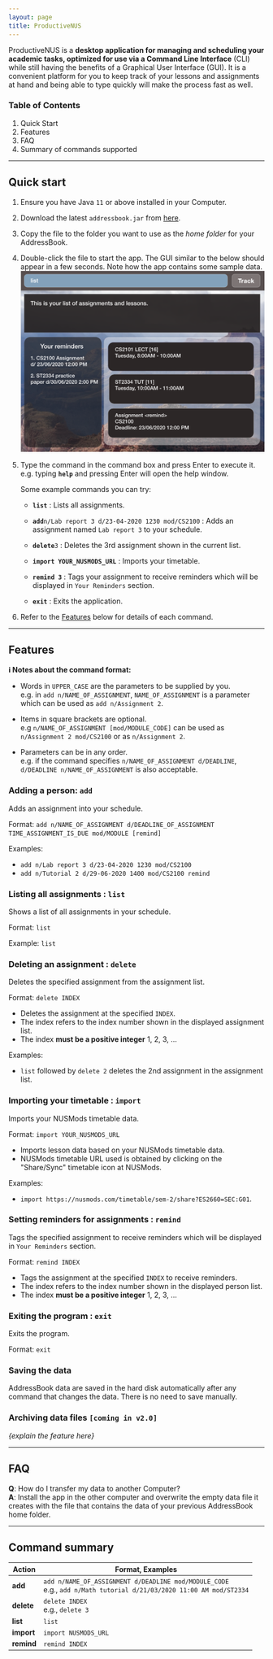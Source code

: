 ```yaml
---
layout: page
title: ProductiveNUS
---
```


ProductiveNUS is a **desktop application for managing and scheduling your academic tasks, optimized for use via a Command Line Interface** (CLI) while still having the benefits of a Graphical User Interface (GUI).
It is a convenient platform for you to keep track of your lessons and assignments at hand and being able to type quickly will make the process fast as well.

### Table of Contents
1. Quick Start
2. Features
3. FAQ
4. Summary of commands supported

--------------------------------------------------------------------------------------------------------------------

## Quick start

1. Ensure you have Java `11` or above installed in your Computer.

1. Download the latest `addressbook.jar` from [here](https://github.com/se-edu/addressbook-level3/releases).

1. Copy the file to the folder you want to use as the _home folder_ for your AddressBook.

1. Double-click the file to start the app. The GUI similar to the below should appear in a few seconds. Note how the app contains some sample data.<br>
   ![Ui](images/Ui.png)

1. Type the command in the command box and press Enter to execute it. e.g. typing **`help`** and pressing Enter will open the help window.<br>

   Some example commands you can try:

   * **`list`** : Lists all assignments.

   * **`add`**`n/Lab report 3 d/23-04-2020 1230 mod/CS2100` : Adds an assignment named `Lab report 3` to your schedule.

   * **`delete`**`3` : Deletes the 3rd assignment shown in the current list.

   * **`import YOUR_NUSMODS_URL`** : Imports your timetable.
   
   * **`remind 3`** : Tags your assignment to receive reminders which will be displayed in `Your Reminders` section.

   * **`exit`** : Exits the application.

1. Refer to the [Features](#features) below for details of each command.

--------------------------------------------------------------------------------------------------------------------

## Features

<div markdown="block" class="alert alert-info">

**:information_source: Notes about the command format:**<br>

* Words in `UPPER_CASE` are the parameters to be supplied by you.<br>
  e.g. in `add n/NAME_OF_ASSIGNMENT`, `NAME_OF_ASSIGNMENT` is a parameter which can be used as `add n/Assignment 2`.

* Items in square brackets are optional.<br>
  e.g `n/NAME_OF_ASSIGNMENT [mod/MODULE_CODE]` can be used as `n/Assignment 2 mod/CS2100` or as `n/Assignment 2`.


* Parameters can be in any order.<br>
  e.g. if the command specifies `n/NAME_OF_ASSIGNMENT d/DEADLINE`, `d/DEADLINE n/NAME_OF_ASSIGNMENT` is also acceptable.

</div>

### Adding a person: `add`

Adds an assignment into your schedule.

Format: `add n/NAME_OF_ASSIGNMENT d/DEADLINE_OF_ASSIGNMENT TIME_ASSIGNMENT_IS_DUE mod/MODULE​ [remind]`

Examples:
* `add n/Lab report 3 d/23-04-2020 1230 mod/CS2100`
* `add n/Tutorial 2 d/29-06-2020 1400 mod/CS2100 remind`

### Listing all assignments : `list`

Shows a list of all assignments in your schedule.

Format: `list`

Example: `list`

### Deleting an assignment : `delete`

Deletes the specified assignment from the assignment list.

Format: `delete INDEX`

* Deletes the assignment at the specified `INDEX`.
* The index refers to the index number shown in the displayed assignment list.
* The index **must be a positive integer** 1, 2, 3, …​

Examples:
* `list` followed by `delete 2` deletes the 2nd assignment in the assignment list.

### Importing your timetable : `import`

Imports your NUSMods timetable data.

Format: `import YOUR_NUSMODS_URL`

* Imports lesson data based on your NUSMods timetable data.
* NUSMods timetable URL used is obtained by clicking on the "Share/Sync" timetable icon at NUSMods.

Examples:
* `import https://nusmods.com/timetable/sem-2/share?ES2660=SEC:G01`.

### Setting reminders for assignments : `remind`
Tags the specified assignment to receive reminders which will be displayed in `Your Reminders` section.

Format: `remind INDEX`

* Tags the assignment at the specified `INDEX` to receive reminders.
* The index refers to the index number shown in the displayed person list.
* The index **must be a positive integer** 1, 2, 3, …​

### Exiting the program : `exit`

Exits the program.

Format: `exit`

### Saving the data

AddressBook data are saved in the hard disk automatically after any command that changes the data. There is no need to save manually.

### Archiving data files `[coming in v2.0]`

_{explain the feature here}_

--------------------------------------------------------------------------------------------------------------------

## FAQ

**Q**: How do I transfer my data to another Computer?<br>
**A**: Install the app in the other computer and overwrite the empty data file it creates with the file that contains the data of your previous AddressBook home folder.

--------------------------------------------------------------------------------------------------------------------

## Command summary

Action | Format, Examples
--------|------------------
**add** | `add n/NAME_OF_ASSIGNMENT d/DEADLINE mod/MODULE_CODE` <br> e.g., `add n/Math tutorial d/21/03/2020 11:00 AM mod/ST2334`
**delete** | `delete INDEX`<br> e.g., `delete 3`
**list** | `list`
**import** | `import NUSMODS_URL`
**remind** | `remind INDEX`
